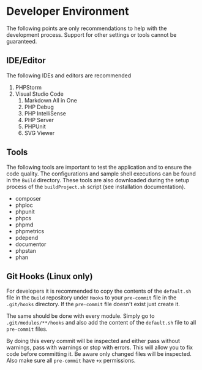 # Developer Environment

The following points are only recommendations to help with the development process. Support for other settings or tools cannot be guaranteed.

## IDE/Editor

The following IDEs and editors are recommended

1. PHPStorm
2. Visual Studio Code
    1. Markdown All in One
    2. PHP Debug
    3. PHP IntelliSense
    4. PHP Server
    5. PHPUnit
    6. SVG Viewer

## Tools

The following tools are important to test the application and to ensure the code quality. The configurations and sample shell executions can be found in the `Build` directory. These tools are also downloaded during the setup process of the `buildProject.sh` script (see installation documentation).

* composer
* phploc
* phpunit
* phpcs
* phpmd
* phpmetrics
* pdepend
* documentor
* phpstan
* phan

## Git Hooks (Linux only)

For developers it is recommended to copy the contents of the `default.sh` file in the `Build` repository under `Hooks` to your `pre-commit` file in the `.git/hooks` directory. If the `pre-commit` file doesn't exist just create it.

The same should be done with every module. Simply go to `.git/modules/**/hooks` and also add the content of the `default.sh` file to all `pre-commit` files. 

By doing this every commit will be inspected and either pass without warnings, pass with warnings or stop with errors. This will allow you to fix code before committing it. Be aware only changed files will be inspected. Also make sure all `pre-commit` have `+x` permissions.